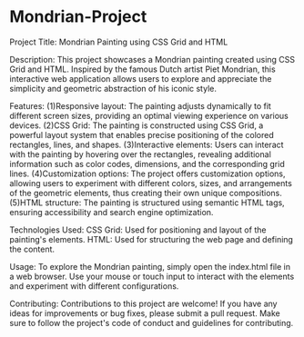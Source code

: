 # Mondrian-Project
Project Title: Mondrian Painting using CSS Grid and HTML  

Description:
This project showcases a Mondrian painting created using CSS Grid and HTML. Inspired by the famous Dutch artist Piet Mondrian, this interactive web application allows users to explore and appreciate the simplicity and geometric abstraction of his iconic style.

Features:
(1)Responsive layout: The painting adjusts dynamically to fit different screen sizes, providing an optimal viewing experience on various devices.
(2)CSS Grid: The painting is constructed using CSS Grid, a powerful layout system that enables precise positioning of the colored rectangles, lines, and shapes.
(3)Interactive elements: Users can interact with the painting by hovering over the rectangles, revealing additional information such as color codes, dimensions, and the corresponding grid lines.
(4)Customization options: The project offers customization options, allowing users to experiment with different colors, sizes, and arrangements of the geometric elements, thus creating their own unique compositions.
(5)HTML structure: The painting is structured using semantic HTML tags, ensuring accessibility and search engine optimization.

Technologies Used:
CSS Grid: Used for positioning and layout of the painting's elements.
HTML: Used for structuring the web page and defining the content.

Usage:
To explore the Mondrian painting, simply open the index.html file in a web browser. Use your mouse or touch input to interact with the elements and experiment with different configurations.

Contributing:
Contributions to this project are welcome! If you have any ideas for improvements or bug fixes, please submit a pull request. Make sure to follow the project's code of conduct and guidelines for contributing.
